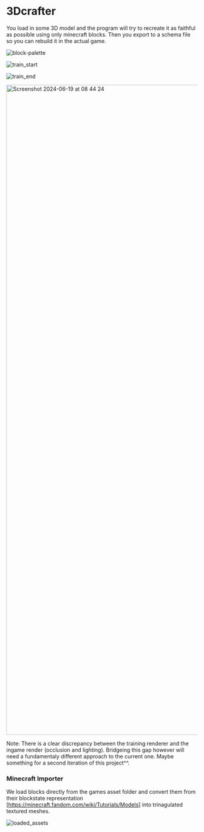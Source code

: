 # 3Dcrafter

You load in some 3D model and the program will try to recreate it as faithful as possible using only minecraft blocks. Then you export to a schema file so you can rebuild it in the actual game.

![block-palette](https://github.com/mltheuser/3Dcrafter/assets/25958978/8cb8ef41-d141-4b84-ba10-de71514d679d)

![train_start](https://github.com/mltheuser/3Dcrafter/assets/25958978/ce055812-66ab-4246-9f3b-6c9ca833ff60)

![train_end](https://github.com/mltheuser/3Dcrafter/assets/25958978/e01500f3-d452-412e-9b40-5d25a4925e15)

<img width="1710" alt="Screenshot 2024-06-19 at 08 44 24" src="https://github.com/mltheuser/3Dcrafter/assets/25958978/e5246225-e148-4c54-a518-fc9137b740c5">

Note: There is a clear discrepancy between the training renderer and the ingame render (occlusion and lighting). Bridgeing this gap however will need a fundamentaly different approach to the current one. Maybe something for a second iteration of this project^^.

### Minecraft Importer

We load blocks directly from the games asset folder and convert them from their blockstate representation [https://minecraft.fandom.com/wiki/Tutorials/Models] into trinagulated textured meshes.

![loaded_assets](https://github.com/mltheuser/3Dcrafter/assets/25958978/df27980a-8810-41e9-8fe8-1be5e228e712)

